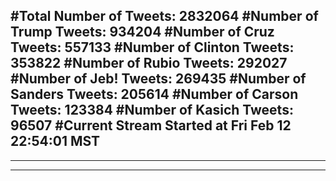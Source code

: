 #Total Number of Tweets: 2832064 
#Number of Trump Tweets: 934204
#Number of Cruz Tweets: 557133
#Number of Clinton Tweets: 353822
#Number of Rubio Tweets: 292027
#Number of Jeb! Tweets: 269435
#Number of Sanders Tweets: 205614
#Number of Carson Tweets: 123384
#Number of Kasich Tweets: 96507
#Current Stream Started at Fri Feb 12 22:54:01 MST
---
---
---
